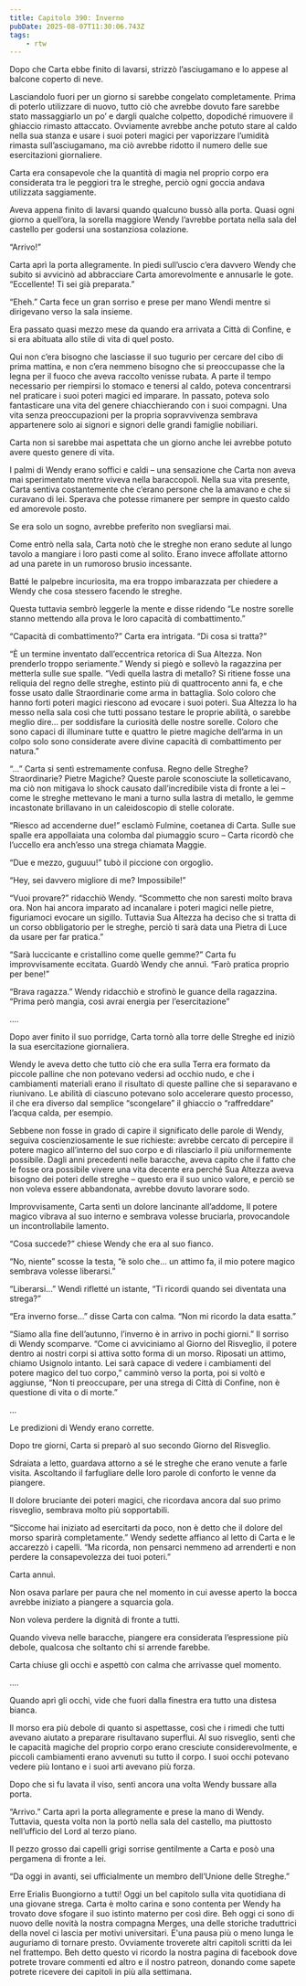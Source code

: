 ```yaml
---
title: Capitolo 390: Inverno
pubDate: 2025-08-07T11:30:06.743Z
tags:
    - rtw
---
```











Dopo che Carta ebbe finito di lavarsi, strizzò l’asciugamano e lo appese al balcone coperto di neve.


Lasciandolo fuori per un giorno si sarebbe congelato completamente. Prima di poterlo utilizzare di nuovo, tutto ciò che avrebbe dovuto fare sarebbe stato massaggiarlo un po’ e dargli qualche colpetto, dopodiché rimuovere il ghiaccio rimasto attaccato. Ovviamente avrebbe anche potuto stare al caldo nella sua stanza e usare i suoi poteri magici per vaporizzare l’umidità rimasta sull’asciugamano, ma ciò avrebbe ridotto il numero delle sue esercitazioni giornaliere.


Carta era consapevole che la quantità di magia nel proprio corpo era considerata tra le peggiori tra le streghe, perciò ogni goccia andava utilizzata saggiamente.


Aveva appena finito di lavarsi quando qualcuno bussò alla porta. Quasi ogni giorno a quell’ora, la sorella maggiore Wendy l’avrebbe portata nella sala del castello per godersi una sostanziosa colazione.


“Arrivo!”


Carta aprì la porta allegramente. In piedi sull’uscio c’era davvero Wendy che subito si avvicinò ad abbracciare Carta amorevolmente e annusarle le gote. “Eccellente! Ti sei già preparata.”


“Eheh.” Carta fece un gran sorriso e prese per mano Wendi mentre si dirigevano verso la sala insieme.


Era passato quasi mezzo mese da quando era arrivata a Città di Confine, e si era abituata allo stile di vita di quel posto.


Qui non c’era bisogno che lasciasse il suo tugurio per cercare del cibo di prima mattina, e non c’era nemmeno bisogno che si preoccupasse che la legna per il fuoco che aveva raccolto venisse rubata. A parte il tempo necessario per riempirsi lo stomaco e tenersi al caldo, poteva concentrarsi nel praticare i suoi poteri magici ed imparare. In passato, poteva solo fantasticare una vita del genere chiacchierando con i suoi compagni. Una vita senza preoccupazioni per la propria sopravvivenza sembrava appartenere solo ai signori e signori delle grandi famiglie nobiliari.


Carta non si sarebbe mai aspettata che un giorno anche lei avrebbe potuto avere questo genere di vita.


I palmi di Wendy erano soffici e caldi – una sensazione che Carta non aveva mai sperimentato mentre viveva nella baraccopoli. Nella sua vita presente, Carta sentiva costantemente che c’erano persone che la amavano e che si curavano di lei. Sperava che potesse rimanere per sempre in questo caldo ed amorevole posto.


Se era solo un sogno, avrebbe preferito non svegliarsi mai.


Come entrò nella sala, Carta notò che le streghe non erano sedute al lungo tavolo a mangiare i loro pasti come al solito. Erano invece affollate attorno ad una parete in un rumoroso brusio incessante.


Batté le palpebre incuriosita, ma era troppo imbarazzata per chiedere a Wendy che cosa stessero facendo le streghe.


Questa tuttavia sembrò leggerle la mente e disse ridendo “Le nostre sorelle stanno mettendo alla prova le loro capacità di combattimento.”


“Capacità di combattimento?” Carta era intrigata. “Di cosa si tratta?”


“È un termine inventato dall’eccentrica retorica di Sua Altezza. Non prenderlo troppo seriamente.” Wendy si piegò e sollevò la ragazzina per metterla sulle sue spalle. “Vedi quella lastra di metallo? Si ritiene fosse una reliquia del regno delle streghe, estinto più di quattrocento anni fa, e che fosse usato dalle Straordinarie come arma in battaglia. Solo coloro che hanno forti poteri magici riescono ad evocare i suoi poteri. Sua Altezza lo ha messo nella sala così che tutti possano testare le proprie abilità, o sarebbe meglio dire... per soddisfare la curiosità delle nostre sorelle. Coloro che sono capaci di illuminare tutte e quattro le pietre magiche dell’arma in un colpo solo sono considerate avere divine capacità di combattimento per natura.”


“...” Carta si sentì estremamente confusa. Regno delle Streghe? Straordinarie? Pietre Magiche?  Queste parole sconosciute la solleticavano, ma ciò non mitigava lo shock causato dall’incredibile vista di fronte a lei – come le streghe mettevano le mani a turno sulla lastra di metallo, le gemme incastonate brillavano in un caleidoscopio di stelle colorate.


“Riesco ad accenderne due!” esclamò Fulmine, coetanea di Carta. Sulle sue spalle era appollaiata una colomba dal piumaggio scuro – Carta ricordò che l’uccello era anch’esso una strega chiamata Maggie.


“Due e mezzo, guguuu!” tubò il piccione con orgoglio.


“Hey, sei davvero migliore di me? Impossibile!”


“Vuoi provare?” ridacchiò Wendy. “Scommetto che non saresti molto brava ora. Non hai ancora imparato ad incanalare i poteri magici nelle pietre, figuriamoci evocare un sigillo. Tuttavia Sua Altezza ha deciso che si tratta di un corso obbligatorio per le streghe, perciò ti sarà data una Pietra di Luce da usare per far pratica.”


“Sarà luccicante e cristallino come quelle gemme?” Carta fu improvvisamente eccitata. Guardò Wendy che annuì. “Farò pratica proprio per bene!”


“Brava ragazza.” Wendy ridacchiò e strofinò le guance della ragazzina. “Prima però mangia, così avrai energia per l’esercitazione”


....


Dopo aver finito il suo porridge, Carta tornò alla torre delle Streghe ed iniziò la sua esercitazione giornaliera.


Wendy le aveva detto che tutto ciò che era sulla Terra era formato da piccole palline che non potevano vedersi ad occhio nudo, e che i cambiamenti materiali erano il risultato di queste palline che si separavano e riunivano. Le abilità di ciascuno potevano solo accelerare questo processo, il che era diverso dal semplice “scongelare” il ghiaccio o “raffreddare” l’acqua calda, per esempio.


Sebbene non fosse in grado di capire il significato delle parole di Wendy, seguiva coscienziosamente le sue richieste: avrebbe cercato di percepire il potere magico all’interno del suo corpo e di rilasciarlo il più uniformemente possibile. Dagli anni precedenti nelle baracche, aveva capito che il fatto che le fosse ora possibile vivere una vita decente era perché Sua Altezza aveva bisogno dei poteri delle streghe – questo era il suo unico valore, e perciò se non voleva essere abbandonata, avrebbe dovuto lavorare sodo.


Improvvisamente, Carta sentì un dolore lancinante all’addome, Il potere magico vibrava al suo interno e sembrava volesse bruciarla, provocandole un incontrollabile lamento.


“Cosa succede?” chiese Wendy che era al suo fianco.


“No, niente” scosse la testa, “è solo che... un attimo fa, il mio potere magico sembrava volesse liberarsi.”


“Liberarsi...” Wendì rifletté un istante, “Ti ricordi quando sei diventata una strega?”


“Era inverno forse...” disse Carta con calma. “Non mi ricordo la data esatta.”


“Siamo alla fine dell’autunno, l’inverno è in arrivo in pochi giorni.” Il sorriso di Wendy scomparve. “Come ci avviciniamo al Giorno del Risveglio, il potere dentro ai nostri corpi si attiva sotto forma di un morso. Riposati un attimo, chiamo Usignolo intanto. Lei sarà capace di vedere i cambiamenti del potere magico del tuo corpo,” camminò verso la porta, poi si voltò e aggiunse, “Non ti preoccupare, per una strega di Città di Confine, non è questione di vita o di morte.”


...






Le predizioni di Wendy erano corrette.


Dopo tre giorni, Carta si preparò al suo secondo Giorno del Risveglio.


Sdraiata a letto, guardava attorno a sé le streghe che erano venute a farle visita. Ascoltando il farfugliare delle loro parole di conforto le venne da piangere.


Il dolore bruciante dei poteri magici, che ricordava ancora dal suo primo risveglio, sembrava molto più sopportabili.


“Siccome hai iniziato ad esercitarti da poco, non è detto che il dolore del morso sparirà completamente.” Wendy sedette affianco al letto di Carta e le accarezzò i capelli. “Ma ricorda, non pensarci nemmeno ad arrenderti e non perdere la consapevolezza dei tuoi poteri.”


Carta annuì.


Non osava parlare per paura che nel momento in cui avesse aperto la bocca avrebbe iniziato a piangere a squarcia gola.


Non voleva perdere la dignità di fronte a tutti.


Quando viveva nelle baracche, piangere era considerata l’espressione più debole, qualcosa che soltanto chi si arrende farebbe.


Carta chiuse gli occhi e aspettò con calma che arrivasse quel momento.


....






Quando aprì gli occhi, vide che fuori dalla finestra era tutto una distesa bianca.


Il morso era più debole di quanto si aspettasse, così che i rimedi che tutti avevano aiutato a preparare risultavano superflui. Al suo risveglio, sentì che le capacità magiche del proprio corpo erano cresciute considerevolmente, e piccoli cambiamenti erano avvenuti su tutto il corpo. I suoi occhi potevano vedere più lontano e i suoi arti avevano più forza.


Dopo che si fu lavata il viso, sentì ancora una volta Wendy bussare alla porta.


“Arrivo.” Carta aprì la porta allegramente e prese la mano di Wendy. Tuttavia, questa volta non la portò nella sala del castello, ma piuttosto nell’ufficio del Lord al terzo piano.


Il pezzo grosso dai capelli grigi sorrise gentilmente a Carta e posò una pergamena di fronte a lei.


“Da oggi in avanti, sei ufficialmente un membro dell’Unione delle Streghe.”






Erre Erialis Buongiorno a tutti! Oggi un bel capitolo sulla vita quotidiana di una giovane strega. Carta è molto carina e sono contenta per Wendy ha trovato dove sfogare il suo istinto materno per così dire. Beh oggi ci sono di nuovo delle novità la nostra compagna Merges, una delle storiche traduttrici della novel ci lascia per motivi universitari. E'una pausa più o meno lunga le auguriamo di tornare presto. Ovviamente troverete altri capitoli scritti da lei nel frattempo. Beh detto questo vi ricordo la nostra pagina di facebook dove potrete trovare commenti ed altro e il nostro patreon, donando come sapete potrete ricevere dei capitoli in più alla settimana. 








                                


                                



